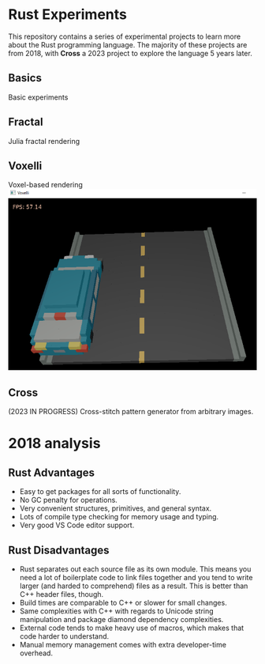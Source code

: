 # Rust Experiments
This repository contains a series of experimental projects to learn more about the Rust programming language. The majority of these projects are from 2018, with **Cross** a 2023 project to explore the language 5 years later.

## Basics
Basic experiments

## Fractal
Julia fractal rendering

## Voxelli
Voxel-based rendering
![Voxelli.PNG](./Voxelli.PNG "Rendering in 3D with Rust")

## Cross
(2023 IN PROGRESS) Cross-stitch pattern generator from arbitrary images.

# 2018 analysis
## Rust Advantages
- Easy to get packages for all sorts of functionality.
- No GC penalty for operations.
- Very convenient structures, primitives, and general syntax.
- Lots of compile type checking for memory usage and typing.
- Very good VS Code editor support. 

## Rust Disadvantages
- Rust separates out each source file as its own module. This means you need a lot of boilerplate code to link files together and you tend to write larger (and harded to comprehend) files as a result. This is better than C++ header files, though.
- Build times are comparable to C++ or slower for small changes. 
- Same complexities with C++ with regards to Unicode string manipulation and package diamond dependency complexities.
- External code tends to make heavy use of macros, which makes that code harder to understand.
- Manual memory management comes with extra developer-time overhead. 